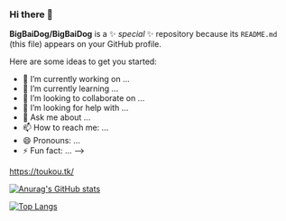 ### Hi there 👋

**BigBaiDog/BigBaiDog** is a ✨ _special_ ✨ repository because its `README.md` (this file) appears on your GitHub profile.

Here are some ideas to get you started:

- 🔭 I’m currently working on ...
- 🌱 I’m currently learning ...
- 👯 I’m looking to collaborate on ...
- 🤔 I’m looking for help with ...
- 💬 Ask me about ...
- 📫 How to reach me: ...
- 😄 Pronouns: ...
- ⚡ Fun fact: ...
-->

https://toukou.tk/

[![Anurag's GitHub stats](https://github-readme-stats.vercel.app/api?username=BigBaiDog&locale=cn)](https://github.com/anuraghazra/github-readme-stats)

[![Top Langs](https://github-readme-stats.vercel.app/api/top-langs/?username=BigBaiDog&locale=cn&layout=compact)](https://github.com/anuraghazra/github-readme-stats)
